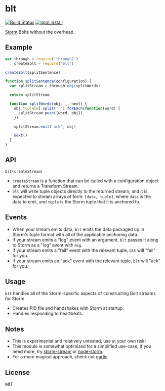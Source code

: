 # blt

[![Build Status](http://img.shields.io/travis/jarofghosts/blt.svg?style=flat)](https://travis-ci.org/jarofghosts/blt)
[![npm install](http://img.shields.io/npm/dm/blt.svg?style=flat)](https://www.npmjs.org/package/blt)

[Storm](https://storm.apache.org/) Bolts without the overhead.

## Example

```javascript
var through = require('through2')
  , createBolt = require('blt')

createBolt(splitSentence)

function splitSentence(configuration) {
  var splitStream = through.obj(splitWords)

  return splitStream

  function splitWords(obj, _, next) {
    obj.tuple[0].split(' ').forEach(function(word) {
      splitStream.push([word, obj])
    })

    splitStream.emit('ack', obj)

    next()
  }
}
```

## API

`blt(createStream)`

* `createStream` is a function that can be called with a configuration object
  and returns a Transform Stream.
* `blt` will write tuple objects directly to the returned stream, and it is
  expected to stream arrays of form: `[data, tuple]`, where `data` is the data
  to emit, and `tuple` is the Storm tuple that it is anchored to.

## Events

* When your stream emits data, `blt` emits the data packaged up in Storm's tuple
  format with all of the applicable anchoring data.
* If your stream emits a "log" event with an argument, `blt` passes it along to
  Storm as a "log" event with `msg`.
* If your stream emits a "fail" event with the relevant tuple, `blt` will "fail"
  for you.
* If your stream emits an "ack" event with the relevant tuple, `blt` will "ack"
  for you.

## Usage

`blt` handles all of the Storm-specific aspects of constructing Bolt streams for
Storm.

* Creates PID file and handshakes with Storm at startup.
* Handles responding to heartbeats.

## Notes

* This is experimental and relatively untested, use at your own risk!
* This module is somewhat optimized for a simplified use-case, if you need more,
  try [storm-stream](http://npm.im/storm-stream) or
  [node-storm](http://npm.im/node-storm).
* For a more magical approach, check out [garlic](http://npm.im/garlic).

## License

MIT
